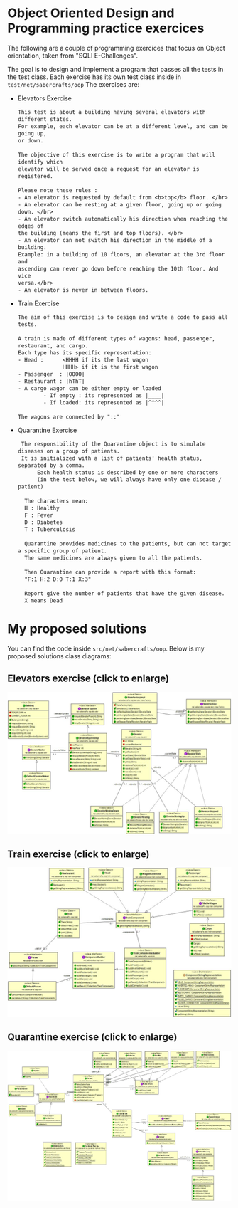 # Object Oriented Design and Programming practice exercices

The following are a couple of programming exercices that focus on Object orientation, taken from "SQLI E-Challenges".

The goal is to design and implement a program that passes all the tests in the test class. Each exercise has its own test class inside in `test/net/sabercrafts/oop`
The exercises are:

- Elevators Exercise

      This test is about a building having several elevators with different states.
      For example, each elevator can be at a different level, and can be going up,
      or down.

      The objective of this exercise is to write a program that will identify which
      elevator will be served once a request for an elevator is registered.

      Please note these rules : 
      - An elevator is requested by default from <b>top</b> floor. </br>
      - An elevator can be resting at a given floor, going up or going down. </br>
      - An elevator switch automatically his direction when reaching the edges of
      the building (means the first and top floors). </br>
      - An elevator can not switch his direction in the middle of a building.
      Example: in a building of 10 floors, an elevator at the 3rd floor and
      ascending can never go down before reaching the 10th floor. And vice
      versa.</br>
      - An elevator is never in between floors.

 
- Train Exercise

      The aim of this exercise is to design and write a code to pass all tests.

      A train is made of different types of wagons: head, passenger, restaurant, and cargo.
      Each type has its specific representation:
      - Head :      <HHHH if its the last wagon
                    HHHH> if it is the first wagon
      - Passenger  : |OOOO|
      - Restaurant : |hThT|
      - A cargo wagon can be either empty or loaded
              - If empty : its represented as |____| 
              - If loaded: its represented as |^^^^| 

      The wagons are connected by "::"


- Quarantine Exercise

       The responsibility of the Quarantine object is to simulate diseases on a group of patients.
       It is initialized with a list of patients' health status, separated by a comma.
            Each health status is described by one or more characters
            (in the test below, we will always have only one disease / patient)
     
        The characters mean:
        H : Healthy
        F : Fever
        D : Diabetes
        T : Tuberculosis
     
        Quarantine provides medicines to the patients, but can not target a specific group of patient.
        The same medicines are always given to all the patients.
     
        Then Quarantine can provide a report with this format:
        "F:1 H:2 D:0 T:1 X:3"
     
        Report give the number of patients that have the given disease.
        X means Dead
     

# My proposed solutions
You can find the code inside `src/net/sabercrafts/oop`.
Below is my proposed solutions class diagrams:

## Elevators exercise (click to enlarge)

![Elevator class diagram](src/net/sabercrafts/oop/elevator/elevator-class-diagram.jpg?raw=true "Elevator class diagram")

## Train exercise (click to enlarge)

![Train class diagram](src/net/sabercrafts/oop/train/train-class-diagram.jpg?raw=true "Train class diagram")

## Quarantine exercise (click to enlarge)

![Quarantine class diagram](src/net/sabercrafts/oop/quarantine/quarantine-class-diagram.jpg?raw=true "Elevator class diagram")
